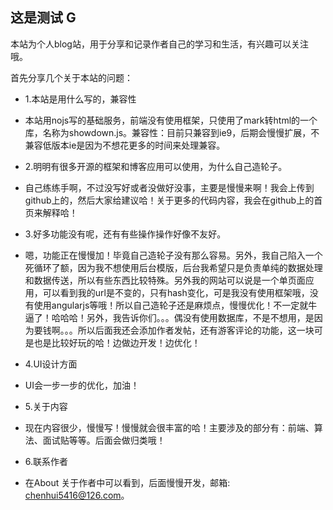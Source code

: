 这是测试 G 
---------------

本站为个人blog站，用于分享和记录作者自己的学习和生活，有兴趣可以关注哦。

首先分享几个关于本站的问题：

  - 1.本站是用什么写的，兼容性
  - 本站用nojs写的基础服务，前端没有使用框架，只使用了mark转html的一个库，名称为showdown.js。兼容性：目前只兼容到ie9，后期会慢慢扩展，不兼容低版本ie是因为不想花更多的时间来处理兼容。

  - 2.明明有很多开源的框架和博客应用可以使用，为什么自己造轮子。
  - 自己练练手啊，不过没写好或者没做好没事，主要是慢慢来啊！我会上传到github上的，然后大家给建议哈！关于更多的代码内容，我会在github上的首页来解释哈！

  - 3.好多功能没有呢，还有有些操作操作好像不友好。
  - 嗯，功能正在慢慢加！毕竟自己造轮子没有那么容易。另外，我自己陷入一个死循环了额，因为我不想使用后台模版，后台我希望只是负责单纯的数据处理和数据传送，所以有些东西比较特殊。另外我的网站可以说是一个单页面应用，可以看到我的url是不变的，只有hash变化，可是我没有使用框架哦，没有使用angularjs等哦！所以自己造轮子还是麻烦点，慢慢优化！不一定就牛逼了！哈哈哈！另外，我告诉你们。。。偶没有使用数据库，不是不想用，是因为要钱啊。。。所以后面我还会添加作者发帖，还有游客评论的功能，这一块可是也是比较好玩的哈！边做边开发！边优化！

  - 4.UI设计方面
  - UI会一步一步的优化，加油！

  - 5.关于内容
  - 现在内容很少，慢慢写！慢慢就会很丰富的哈！主要涉及的部分有：前端、算法、面试贴等等。后面会做归类哦！

  - 6.联系作者
  - 在About 关于作者中可以看到，后面慢慢开发，邮箱: chenhui5416@126.com。

